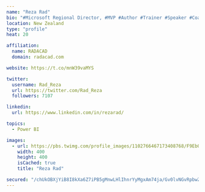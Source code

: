 ```yaml
---
name: "Reza Rad"
bio: "#Microsoft Regional Director, #MVP #Author #Trainer #Speaker #Coach #Consultant #PowerBI "
location: New Zealand
type: "profile"
heat: 20

affiliation:
  name: RADACAD
  domain: radacad.com

website: https://t.co/mnW39vaMYS

twitter:
  username: Rad_Reza
  url: https://twitter.com/Rad_Reza
  followers: 7107

linkedin:
  url: https://www.linkedin.com/in/rezarad/

topics:
  - Power BI

images:
  - url: https://pbs.twimg.com/profile_images/1102766467173408768/F9EbQENa_400x400.png
    width: 400
    height: 400
    isCached: true
    title: "Reza Rad"

secured: "/chUkOBXjYiB8I8kXa6Z7iPB5gMnwLHlIhnrYyMgxAm74ja/Gv0lvNGvRpbwZbKuA4/vISe1ZMgGrWr80oKEQE/SZzaeMZxtQ6h8LplVgSdCD/9+8WVSyBDGFW1pWSTqCqw7GIe1s1h1tP1M185kZV8PY6JnLGIIE+zyYD+jCu9bXWMghy5nEqyTwa//updK9MvSnxTAmjCSaEvDn/dLfNNFjwLMGOA9mtLUPsdY2gCXZ2cCA0RXXXdjVNDgSEzP00GJQLuizgr3fdCYHmFBCehDCvxUGcEN8MyTsEDIJab6uKpfw0SFdmj9EiUC7dYyqmmlBoE1x8n4uWKe23KUV3yM/xFXXS85tmxpE4x+GDFIqHzj24sYvuHTa+h7CO4fm9tEzjzJrFypK8R8Xkd3IeXq4n0JBBnKVmm/cx8Stv8=;R4uY6mGLRw/djyVL7PrzWA=="
---
```


